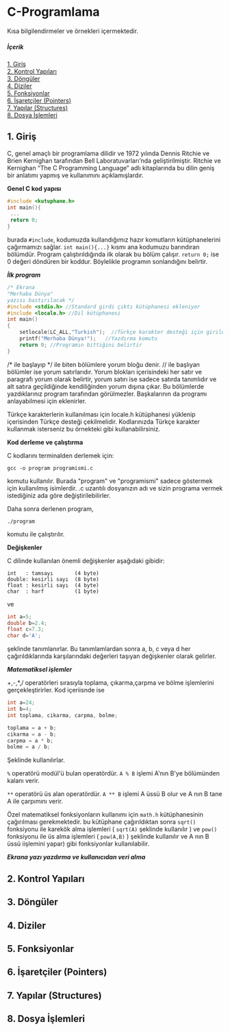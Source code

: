 # C-Programlama
Kısa bilgilendirmeler ve örnekleri içermektedir.

##### İçerik  
[1. Giriş](#1)  
[2. Kontrol Yapıları](#2)  
[3. Döngüler](#3)  
[4. Diziler](#4)  
[5. Fonksiyonlar](#5)  
[6. İşaretçiler (Pointers)](#6)   
[7. Yapılar (Structures)](#7)   
[8. Dosya İşlemleri](#8)   

<a name="1"/>

## 1. Giriş

C, genel amaçlı bir programlama dilidir ve 1972 yılında Dennis Ritchie ve Brien Kernighan tarafından Bell Laboratuvarları’nda geliştirilmiştir. Ritchie ve Kernighan “The C Programming Language” adlı kitaplarında bu dilin geniş bir anlatımı yapmış ve kullanımını açıklamışlardır.

**Genel C kod yapısı**
```C
#include <kutuphane.h>
int main(){
 ...
 return 0;                
}
```
burada
`#include`,
kodumuzda kullandığımız hazır komutların kütüphanelerini çağırmamızı sağlar.
`
int main(){...}
 `
kısmı ana kodumuzu barındıran bölümdür. Program çalıştırıldığında ilk olarak bu bölüm çalışır. 
`
return 0;
 `
ise 0 değeri döndüren bir koddur. Böylelikle programın sonlandığını belirtir. 

***İlk program***
```C
/* Ekrana 
"Merhaba Dünya"
yazısı bastırılacak */
#include <stdio.h> //Standard girdi çıktı kütüphanesi ekleniyor
#include <locale.h> //Dil kütüphanesi
int main()
{
    setlocale(LC_ALL,"Turkish");  //Türkçe karakter desteği için girilen komut
    printf("Merhaba Dünya!");   //Yazdırma komutu
    return 0; //Programın bittiğini belirtir
}
```

/* ile başlayıp */ ile biten bölümlere yorum bloğu denir. // ile başlıyan bölümler ise yorum satırlarıdır. Yorum blokları içerisindeki her satır ve paragrafı yorum olarak belirtir, yorum satırı ise sadece satırda tanımlıdır ve alt satıra geçildiğinde kendiliğinden yorum dışına çıkar. Bu bölümlerde yazdıklarınız program tarafından görülmezler. Başkalarının da programı anlayabilmesi için eklenirler.

Türkçe karakterlerin kullanılması için locale.h kütüphanesi yüklenip içerisinden Türkçe desteği çekilmelidir. Kodlarınızda Türkçe karakter kullanmak isterseniz bu örnekteki gibi kullanabilirsiniz.


**Kod derleme ve çalıştırma**

C kodlarını terminalden derlemek için:
```
gcc -o program programismi.c
```
komutu kullanılır. Burada "program" ve "programismi" sadece göstermek için kullanılmış isimlerdir. .c uzantılı dosyanızın adı ve sizin programa vermek istediğiniz ada göre değiştirilebilirler.

Daha sonra derlenen program,
```
./program
```
komutu ile çalıştırılır.

**Değişkenler**

C dilinde kullanılan önemli değişkenler aşağıdaki gibidir:
```
int   : tamsayı       (4 byte)
double: kesirli sayı  (8 byte)
float : kesirli sayı  (4 byte)
char  : harf          (1 byte)
```
ve

```C
int a=5;
double b=2.4;
float c=7.3;
char d='A';
```

şeklinde tanımlanırlar. Bu tanımlamlardan sonra a, b, c veya d her çağırıldıklarında karşılarındaki değerleri taşıyan değişkenler olarak gelirler.


***Matematiksel işlemler***

+,-,*,/ operatörleri sırasıyla toplama, çıkarma,çarpma ve bölme işlemlerini gerçekleştirirler. Kod içeriisnde ise

```C
int a=24;
int b=4;
int toplama, cikarma, carpma, bolme;

toplama = a + b;
cikarma = a - b;
carpma = a * b;
bolme = a / b;
```

Şeklinde kullanılırlar.

`%` operatörü modül'ü bulan operatördür. `A % B` işlemi A'nın B'ye bölümünden kalanı verir.

`**` operatörü üs alan operatördür. `A ** B` işlemi A üssü B olur ve A nın B tane A ile çarpımını verir.

Özel matematiksel fonksiyonların kullanımı için `math.h` kütüphanesinin çağırılması gerekmektedir. bu kütüphane çağırıldıktan sonra `sqrt()` fonksiyonu ile karekök alma işlemleri ( `sqrt(A)` şeklinde kullanılır ) ve `pow()` fonksiyonu ile üs alma işlemleri ( `pow(A,B)` ) şeklinde kullanılır ve A nın B üssü iişlemini yapar) gibi fonksiyonlar kullanılabilir.

***Ekrana yazı yazdırma ve kullanıcıdan veri alma***     


<a name="2"/>

## 2. Kontrol Yapıları


<a name="3"/>

## 3. Döngüler


<a name="4"/>

## 4. Diziler

<a name="5"/>

## 5. Fonksiyonlar


<a name="6"/>

## 6. İşaretçiler (Pointers)


<a name="7"/>

## 7. Yapılar (Structures)


<a name="8"/>

## 8. Dosya İşlemleri



